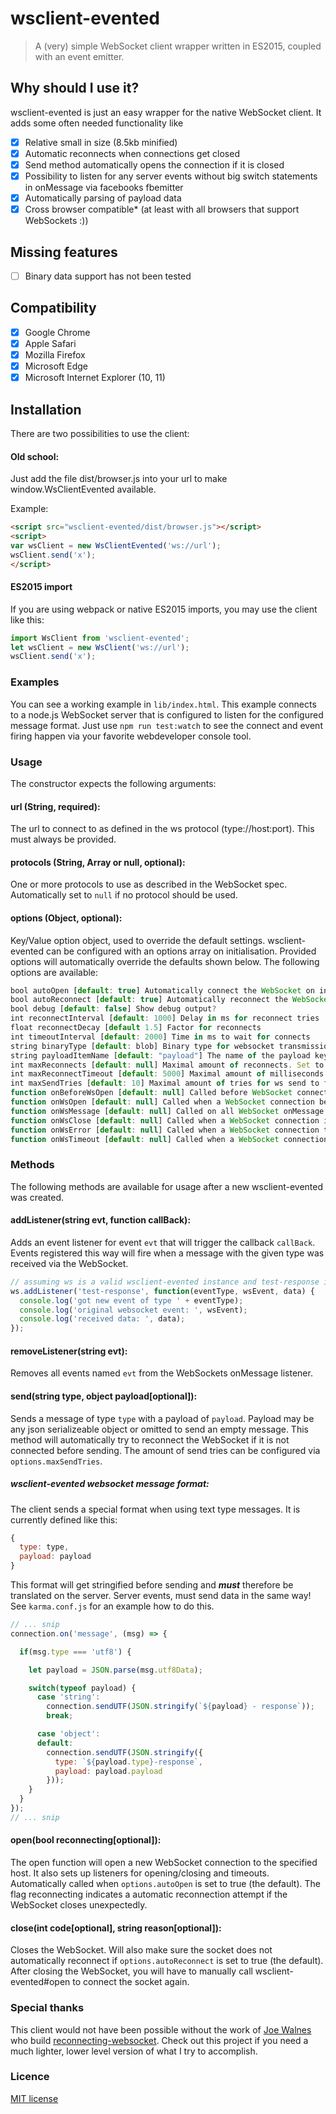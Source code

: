 # wsclient-evented
> A (very) simple WebSocket client wrapper written in ES2015, coupled with an event emitter.

## Why should I use it?
wsclient-evented is just an easy wrapper for the native WebSocket client.
It adds some often needed functionality like

- [x] Relative small in size (8.5kb minified)
- [x] Automatic reconnects when connections get closed
- [x] Send method automatically opens the connection if it is closed
- [x] Possibility to listen for any server events without big switch statements in onMessage via facebooks fbemitter
- [x] Automatically parsing of payload data
- [x] Cross browser compatible* (at least with all browsers that support WebSockets :))

## Missing features
- [ ] Binary data support has not been tested

## Compatibility
- [x] Google Chrome
- [x] Apple Safari
- [x] Mozilla Firefox
- [x] Microsoft Edge
- [x] Microsoft Internet Explorer (10, 11)

## Installation
There are two possibilities to use the client:

#### Old school:
Just add the file dist/browser.js into your url to make window.WsClientEvented available.

Example:
```html
<script src="wsclient-evented/dist/browser.js"></script>
<script>
var wsClient = new WsClientEvented('ws://url');
wsClient.send('x');
</script>
```

#### ES2015 import
If you are using webpack or native ES2015 imports, you may use the client like this:

```javascript
import WsClient from 'wsclient-evented';
let wsClient = new WsClient('ws://url');
wsClient.send('x');
```

### Examples
You can see a working example in ```lib/index.html```.
This example connects to a node.js WebSocket server that is configured to listen for the configured message format. Just use ```npm run test:watch``` to see the connect and event firing happen via your favorite webdeveloper console tool.

### Usage
The constructor expects the following arguments:

#### url (String, required):
The url to connect to as defined in the ws protocol (type://host:port). This must always be provided.

#### protocols (String, Array or null, optional):
One or more protocols to use as described in the WebSocket spec. Automatically set to ```null``` if no protocol should be used.

#### options (Object, optional):
Key/Value option object, used to override the default settings.
wsclient-evented can be configured with an options array on initialisation.
Provided options will automatically override the defaults shown below.
The following options are available:

```javascript
bool autoOpen [default: true] Automatically connect the WebSocket on initialisation?
bool autoReconnect [default: true] Automatically reconnect the WebSocket if connection is lost?
bool debug [default: false] Show debug output?
int reconnectInterval [default: 1000] Delay in ms for reconnect tries
float reconnectDecay [default 1.5] Factor for reconnects
int timeoutInterval [default: 2000] Time in ms to wait for connects
string binaryType [default: blob] Binary type for websocket transmission
string payloadItemName [default: "payload"] The name of the payload key, used for send
int maxReconnects [default: null] Maximal amount of reconnects. Set to null for inifinite
int maxReconnectTimeout [default: 5000] Maximal amount of milliseconds to wait for reconnects
int maxSendTries [default: 10] Maximal amount of tries for ws send to fail for the same request
function onBeforeWsOpen [default: null] Called before WebSocket connections are established
function onWsOpen [default: null] Called when a WebSocket connection becomes ready
function onWsMessage [default: null] Called on all WebSocket onMessage events
function onWsClose [default: null] Called when a WebSocket connection is closed
function onWsError [default: null] Called when a WebSocket connection throws errors
function onWsTimeout [default: null] Called when a WebSocket connection times out
```

### Methods
The following methods are available for usage after a new wsclient-evented was created.

#### addListener(string evt, function callBack):
Adds an event listener for event ```evt``` that will trigger the callback ```callBack```.
Events registered this way will fire when a message with the given type was received via the WebSocket.

```javascript
// assuming ws is a valid wsclient-evented instance and test-response is an event that got send from the server
ws.addListener('test-response', function(eventType, wsEvent, data) {
  console.log('got new event of type ' + eventType);
  console.log('original websocket event: ', wsEvent);
  console.log('received data: ', data);
});
```

#### removeListener(string evt):
Removes all events named ```evt``` from the WebSockets onMessage listener.

#### send(string type, object payload[optional]):
Sends a message of type ```type``` with a payload of ```payload```.
Payload may be any json serializeable object or omitted to send an empty message.
This method will automatically try to reconnect the WebSocket if it is not connected before sending.
The amount of send tries can be configured via ```options.maxSendTries```.

##### wsclient-evented websocket message format:
The client sends a special format when using text type messages.
It is currently defined like this:
```javascript
{
  type: type,
  payload: payload
}
```

This format will get stringified before sending and ***must*** therefore be translated on the server. Server events, must send data in the same way!
See ```karma.conf.js``` for an example how to do this.

```javascript
// ... snip
connection.on('message', (msg) => {

  if(msg.type === 'utf8') {

    let payload = JSON.parse(msg.utf8Data);

    switch(typeof payload) {
      case 'string':
        connection.sendUTF(JSON.stringify(`${payload} - response`));
        break;

      case 'object':
      default:
        connection.sendUTF(JSON.stringify({
          type: `${payload.type}-response`,
          payload: payload.payload
        }));
    }
  }
});
// ... snip
```

#### open(bool reconnecting[optional]):
The open function will open a new WebSocket connection to the specified host.
It also sets up listeners for opening/closing and timeouts.
Automatically called when ```options.autoOpen``` is set to true (the default).
The flag reconnecting indicates a automatic reconnection attempt if the WebSocket closes unexpectedly.

#### close(int code[optional], string reason[optional]):
Closes the WebSocket. Will also make sure the socket does not automatically reconnect if ```options.autoReconnect``` is set to true (the default).
After closing the WebSocket, you will have to manually call wsclient-evented#open to connect the socket again.

### Special thanks
This client would not have been possible without the work of [Joe Walnes](https://github.com/joewalnes) who build [reconnecting-websocket](https://github.com/joewalnes/reconnecting-websocket). Check out this project if you need a much lighter, lower level version of what I try to accomplish.

### Licence
[MIT license](http://opensource.org/licenses/MIT)
